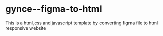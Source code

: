 # gynce--figma-to-html
This is a html,css and javascript template by converting figma file to html responsive website
